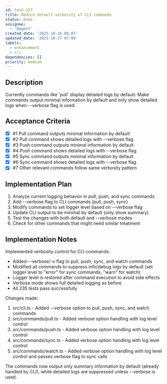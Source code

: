 ```yaml
---
id: task-327
title: Reduce default verbosity of CLI commands
status: Done
assignee:
  - '@agent'
created_date: '2025-10-16 06:07'
updated_date: '2025-10-17 07:09'
labels:
  - enhancement
  - cli
dependencies: []
priority: medium
---
```


## Description

<!-- SECTION:DESCRIPTION:BEGIN -->
Currently commands like 'pull' display detailed logs by default. Make commands output minimal information by default and only show detailed logs when --verbose flag is used.
<!-- SECTION:DESCRIPTION:END -->

## Acceptance Criteria
<!-- AC:BEGIN -->
- [x] #1 Pull command outputs minimal information by default
- [x] #2 Pull command shows detailed logs with --verbose flag
- [x] #3 Push command outputs minimal information by default
- [x] #4 Push command shows detailed logs with --verbose flag
- [x] #5 Sync command outputs minimal information by default
- [x] #6 Sync command shows detailed logs with --verbose flag
- [x] #7 Other relevant commands follow same verbosity pattern
<!-- AC:END -->

## Implementation Plan

<!-- SECTION:PLAN:BEGIN -->
1. Analyze current logging behavior in pull, push, and sync commands
2. Add --verbose flag to CLI commands (pull, push, sync)
3. Modify commands to set logger level based on --verbose flag
4. Update CLI output to be minimal by default (only show summary)
5. Test the changes with both default and --verbose modes
6. Check for other commands that might need similar treatment
<!-- SECTION:PLAN:END -->

## Implementation Notes

<!-- SECTION:NOTES:BEGIN -->
Implemented verbosity control for CLI commands:

- Added --verbose/-v flag to pull, push, sync, and watch commands
- Modified all commands to suppress info/debug logs by default (set logger level to "error" for sync commands, "warn" for watch)
- Logger level is restored after command execution to avoid side effects
- Verbose mode shows full detailed logging as before
- All 235 tests pass successfully

Changes made:
1. src/cli.ts - Added --verbose option to pull, push, sync, and watch commands
2. src/commands/pull.ts - Added verbose option handling with log level control
3. src/commands/push.ts - Added verbose option handling with log level control
4. src/commands/sync.ts - Added verbose option handling with log level control
5. src/commands/watch.ts - Added verbose option handling with log level control and passes verbose flag to sync calls

The commands now output only summary information by default (already handled by CLI), while detailed logs are suppressed unless --verbose is used.
<!-- SECTION:NOTES:END -->
